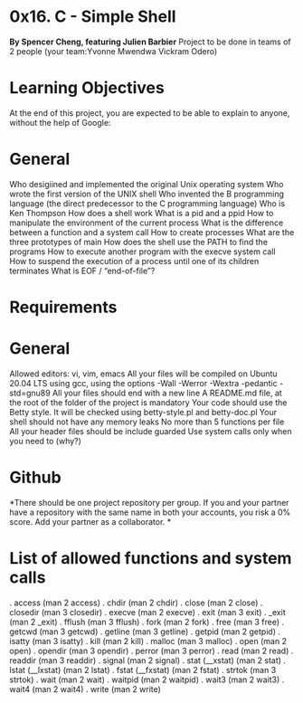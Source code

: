 # 0x16. C - Simple Shell
 **By Spencer Cheng, featuring Julien Barbier**
 Project to be done in teams of 2 people (your team:Yvonne Mwendwa Vickram Odero)

# Learning Objectives
At the end of this project, you are expected to be able to explain to anyone, without the help of Google:

# General
Who desigiined and implemented the original Unix operating system
Who wrote the first version of the UNIX shell
Who invented the B programming language (the direct predecessor to the C programming language)
Who is Ken Thompson
How does a shell work
What is a pid and a ppid
How to manipulate the environment of the current process
What is the difference between a function and a system call
How to create processes
What are the three prototypes of main
How does the shell use the PATH to find the programs
How to execute another program with the execve system call
How to suspend the execution of a process until one of its children terminates
What is EOF / “end-of-file”?
# Requirements
#  General
Allowed editors: vi, vim, emacs
All your files will be compiled on Ubuntu 20.04 LTS using gcc, using the options -Wall -Werror -Wextra -pedantic -std=gnu89
All your files should end with a new line
A README.md file, at the root of the folder of the project is mandatory
Your code should use the Betty style. It will be checked using betty-style.pl and betty-doc.pl
Your shell should not have any memory leaks
No more than 5 functions per file
All your header files should be include guarded
Use system calls only when you need to (why?)

# Github
*There should be one project repository per group. If you and your partner have a repository with the same name in both your accounts, you risk a 0% score. Add your partner as a collaborator. *

# List of allowed functions and system calls
. access (man 2 access)
. chdir (man 2 chdir)
. close (man 2 close)
. closedir (man 3 closedir)
. execve (man 2 execve)
. exit (man 3 exit)
. _exit (man 2 _exit)
. fflush (man 3 fflush)
. fork (man 2 fork)
. free (man 3 free)
. getcwd (man 3 getcwd)
. getline (man 3 getline)
. getpid (man 2 getpid)
. isatty (man 3 isatty)
. kill (man 2 kill)
. malloc (man 3 malloc)
. open (man 2 open)
. opendir (man 3 opendir)
. perror (man 3 perror)
. read (man 2 read)
. readdir (man 3 readdir)
. signal (man 2 signal)
. stat (__xstat) (man 2 stat)
. lstat (__lxstat) (man 2 lstat)
. fstat (__fxstat) (man 2 fstat)
. strtok (man 3 strtok)
. wait (man 2 wait)
. waitpid (man 2 waitpid)
. wait3 (man 2 wait3)
. wait4 (man 2 wait4)
. write (man 2 write)
